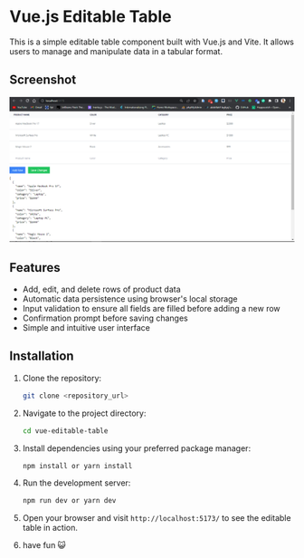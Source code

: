 # Vue.js Editable Table

This is a simple editable table component built with Vue.js and Vite. It allows users to manage and manipulate data in a tabular format.

## Screenshot
<img src="src/assets/capture.png" />

## Features

- Add, edit, and delete rows of product data
- Automatic data persistence using browser's local storage
- Input validation to ensure all fields are filled before adding a new row
- Confirmation prompt before saving changes
- Simple and intuitive user interface

## Installation

1. Clone the repository:

   ```bash
   git clone <repository_url>
   
2. Navigate to the project directory:
    ```bash
   cd vue-editable-table

3. Install dependencies using your preferred package manager:
    ```bash
    npm install or yarn install

4. Run the development server:
    ```bash
    npm run dev or yarn dev

5. Open your browser and visit ```http://localhost:5173/``` to see the editable table in action.

6. have fun 😺
